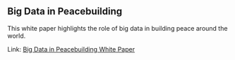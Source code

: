 ## Big Data in Peacebuilding

This white paper highlights the role of big data in building peace around the world. 

Link: 
[Big Data in Peacebuilding White Paper](https://drive.google.com/file/d/1RU0dX47C7Fuew0XMvW88zSOJBrnmFpwg/view?usp=sharing)
